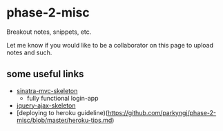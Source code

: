 # phase-2-misc

Breakout notes, snippets, etc.

Let me know if you would like to be a collaborator on this page to upload notes and such.

## some useful links

* [sinatra-mvc-skeleton](https://github.com/parkyngj/sinatra-mvc-skeleton)
  * fully functional login-app
* [jquery-ajax-skeleton](https://github.com/pongo-pygmaeus/jquery_ajax_skeleton)
* [deploying to heroku guideline)(https://github.com/parkyngj/phase-2-misc/blob/master/heroku-tips.md)

